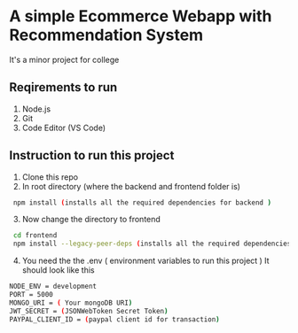 
# A simple Ecommerce Webapp with Recommendation System

It's a minor project for college

## Reqirements to run

1. Node.js
2. Git
3. Code Editor (VS Code)

## Instruction to run this project

1. Clone this repo
2. In root directory (where the backend and frontend folder is)


```bash
 npm install (installs all the required dependencies for backend )
```
3. Now change the directory to frontend
```bash
 cd frontend
 npm install --legacy-peer-deps (installs all the required dependencies for backend)
 ```
 4. You need the the .env ( environment variables to run this project )
 It should look like this
 ```bash
 NODE_ENV = development
PORT = 5000
MONGO_URI = ( Your mongoDB URI)
JWT_SECRET = (JSONWebToken Secret Token)
PAYPAL_CLIENT_ID = (paypal client id for transaction)
 ```

    
